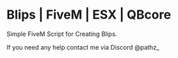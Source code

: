 # Blips | FiveM | ESX | QBcore

Simple FiveM Script for Creating Blips. 

If you need any help contact me via Discord @pathz_
